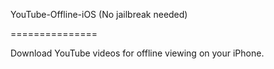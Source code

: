 YouTube-Offline-iOS
(No jailbreak needed)

===============

Download YouTube videos for offline viewing on your iPhone.
